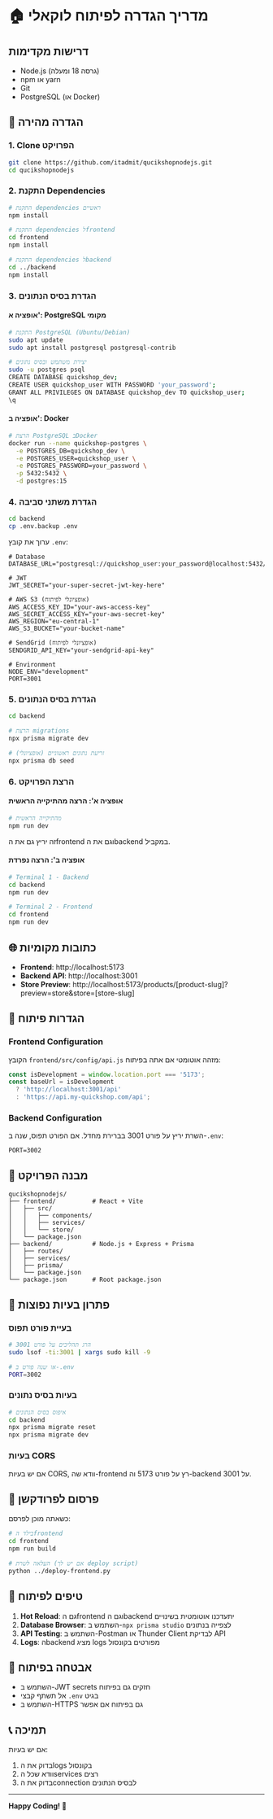 # 🏠 מדריך הגדרה לפיתוח לוקאלי

## דרישות מקדימות

- Node.js (גרסה 18 ומעלה)
- npm או yarn
- Git
- PostgreSQL (או Docker)

## 🚀 הגדרה מהירה

### 1. Clone הפרויקט

```bash
git clone https://github.com/itadmit/qucikshopnodejs.git
cd qucikshopnodejs
```

### 2. התקנת Dependencies

```bash
# התקנת dependencies ראשיים
npm install

# התקנת dependencies לfrontend
cd frontend
npm install

# התקנת dependencies לbackend
cd ../backend
npm install
```

### 3. הגדרת בסיס הנתונים

#### אופציה א': PostgreSQL מקומי
```bash
# התקנת PostgreSQL (Ubuntu/Debian)
sudo apt update
sudo apt install postgresql postgresql-contrib

# יצירת משתמש ובסיס נתונים
sudo -u postgres psql
CREATE DATABASE quickshop_dev;
CREATE USER quickshop_user WITH PASSWORD 'your_password';
GRANT ALL PRIVILEGES ON DATABASE quickshop_dev TO quickshop_user;
\q
```

#### אופציה ב': Docker
```bash
# הרצת PostgreSQL בDocker
docker run --name quickshop-postgres \
  -e POSTGRES_DB=quickshop_dev \
  -e POSTGRES_USER=quickshop_user \
  -e POSTGRES_PASSWORD=your_password \
  -p 5432:5432 \
  -d postgres:15
```

### 4. הגדרת משתני סביבה

```bash
cd backend
cp .env.backup .env
```

ערוך את קובץ `.env`:

```env
# Database
DATABASE_URL="postgresql://quickshop_user:your_password@localhost:5432/quickshop_dev"

# JWT
JWT_SECRET="your-super-secret-jwt-key-here"

# AWS S3 (אופציונלי לפיתוח)
AWS_ACCESS_KEY_ID="your-aws-access-key"
AWS_SECRET_ACCESS_KEY="your-aws-secret-key"
AWS_REGION="eu-central-1"
AWS_S3_BUCKET="your-bucket-name"

# SendGrid (אופציונלי לפיתוח)
SENDGRID_API_KEY="your-sendgrid-api-key"

# Environment
NODE_ENV="development"
PORT=3001
```

### 5. הגדרת בסיס הנתונים

```bash
cd backend

# הרצת migrations
npx prisma migrate dev

# זריעת נתונים ראשוניים (אופציונלי)
npx prisma db seed
```

### 6. הרצת הפרויקט

#### אופציה א': הרצה מהתיקייה הראשית
```bash
# מהתיקייה הראשית
npm run dev
```

זה יריץ גם את הfrontend וגם את הbackend במקביל.

#### אופציה ב': הרצה נפרדת
```bash
# Terminal 1 - Backend
cd backend
npm run dev

# Terminal 2 - Frontend  
cd frontend
npm run dev
```

## 🌐 כתובות מקומיות

- **Frontend**: http://localhost:5173
- **Backend API**: http://localhost:3001
- **Store Preview**: http://localhost:5173/products/[product-slug]?preview=store&store=[store-slug]

## 🔧 הגדרות פיתוח

### Frontend Configuration

הקובץ `frontend/src/config/api.js` מזהה אוטומטי אם אתה בפיתוח:

```javascript
const isDevelopment = window.location.port === '5173';
const baseUrl = isDevelopment 
  ? 'http://localhost:3001/api'
  : 'https://api.my-quickshop.com/api';
```

### Backend Configuration

השרת יריץ על פורט 3001 בברירת מחדל. אם הפורט תפוס, שנה ב-`.env`:

```env
PORT=3002
```

## 📁 מבנה הפרויקט

```
qucikshopnodejs/
├── frontend/          # React + Vite
│   ├── src/
│   │   ├── components/
│   │   ├── services/
│   │   └── store/
│   └── package.json
├── backend/           # Node.js + Express + Prisma
│   ├── routes/
│   ├── services/
│   ├── prisma/
│   └── package.json
└── package.json       # Root package.json
```

## 🐛 פתרון בעיות נפוצות

### בעיית פורט תפוס
```bash
# הרג תהליכים על פורט 3001
sudo lsof -ti:3001 | xargs sudo kill -9

# או שנה פורט ב-.env
PORT=3002
```

### בעיות בסיס נתונים
```bash
# איפוס בסיס הנתונים
cd backend
npx prisma migrate reset
npx prisma migrate dev
```

### בעיות CORS
אם יש בעיות CORS, וודא שה-frontend רץ על פורט 5173 וה-backend על 3001.

## 🚀 פרסום לפרודקשן

כשאתה מוכן לפרסם:

```bash
# בילד הfrontend
cd frontend
npm run build

# העלאה לשרת (אם יש לך deploy script)
python ../deploy-frontend.py
```

## 📝 טיפים לפיתוח

1. **Hot Reload**: גם הfrontend וגם הbackend יתעדכנו אוטומטית בשינויים
2. **Database Browser**: השתמש ב-`npx prisma studio` לצפייה בנתונים
3. **API Testing**: השתמש ב-Postman או Thunder Client לבדיקת API
4. **Logs**: הbackend מציג logs מפורטים בקונסול

## 🔐 אבטחה בפיתוח

- השתמש ב-JWT secrets חזקים גם בפיתוח
- אל תשתף קבצי `.env` בגיט
- השתמש ב-HTTPS גם בפיתוח אם אפשר

## 📞 תמיכה

אם יש בעיות:
1. בדוק את הlogs בקונסול
2. וודא שכל הservices רצים
3. בדוק את הconnection לבסיס הנתונים

---

**Happy Coding! 🎉**
